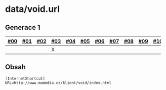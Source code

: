 # data/void.url

## Generace 1

| [\#00](/vydani/klan-00.md) | [\#01](/vydani/klan-01.md) | [\#02](/vydani/klan-02.md) | [\#03](/vydani/klan-03.md) | [\#04](/vydani/klan-04.md) | [\#05](/vydani/klan-05.md) | [\#06](/vydani/klan-06.md) | [\#07](/vydani/klan-07.md) | [\#08](/vydani/klan-08.md) | [\#09](/vydani/klan-09.md) | [\#10](/vydani/klan-10.md) |
| :--- | :--- | :--- | :--- | :--- | :--- | :--- | :--- | :--- | :--- | :--- |
|  |  |  | X |  |  |  |  |  |  |  |

## Obsah

```
[InternetShortcut]
URL=http://www.mamedia.cz/klient/void/index.html
```



